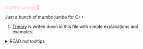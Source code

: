 <span style="color:pink"># CPPLearning 🩷</span>

Just a bunch of mumbo jumbo for C++

1. [Theory](./Theory.cpp) is writen down in this file with simple explanations and examples.
<details>
  <summary>READ.md tooltips</summary>
  - `#L42` appended at the end of address for line jump
  - `![Alt text]` or `![Logo]` for images
  - <pre></pre> for multiline code
</details>
